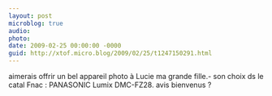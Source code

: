 ```yaml
---
layout: post
microblog: true
audio: 
photo: 
date: 2009-02-25 00:00:00 -0000
guid: http://xtof.micro.blog/2009/02/25/t1247150291.html
---
```

aimerais offrir un bel appareil photo à Lucie ma grande fille.- son choix ds le catal Fnac :  PANASONIC  Lumix DMC-FZ28. avis bienvenus ?
